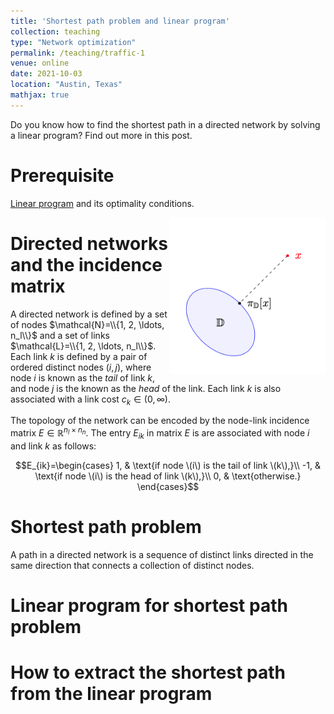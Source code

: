 ```yaml
---
title: 'Shortest path problem and linear program'
collection: teaching
type: "Network optimization"
permalink: /teaching/traffic-1
venue: online
date: 2021-10-03
location: "Austin, Texas"
mathjax: true
---
```


Do you know how to find the shortest path in a directed network by solving a linear program? Find out more in this post.

# Prerequisite

[Linear program](https://en.wikipedia.org/wiki/Linear_programming) and its optimality conditions.

<img src="/images/projection.png" width="250" height="250" img align='right'>

# Directed networks and the incidence matrix

A directed network is defined by a set of nodes $\mathcal{N}=\\{1, 2, \ldots, n_l\\}$ and a set of links $\mathcal{L}=\\{1, 2, \ldots, n_l\\}$. Each link $k$ is defined by a pair of ordered distinct nodes $(i, j)$, where node $i$ is known as the <em>tail</em> of link $k$, and node $j$ is the known as the <em>head</em> of the link. Each link $k$ is also associated with a link cost $c_k\in (0, \infty)$. 

The topology of the network can be encoded by the node-link incidence matrix $E\in\mathbb{R}^{n_l\times n_n}$. The entry $E_{ik}$ in matrix $E$ is are associated with node $i$ and link $k$ as follows:

$$E_{ik}=\begin{cases}
    1, & \text{if node \(i\) is the tail of link \(k\),}\\
    -1, & \text{if node \(i\) is the head of link \(k\),}\\
    0, & \text{otherwise.}
    \end{cases}$$

# Shortest path problem

A path in a directed network is a sequence of distinct links directed in the same direction that connects a collection of distinct nodes.

# Linear program for shortest path problem

# How to extract the shortest path from the linear program

